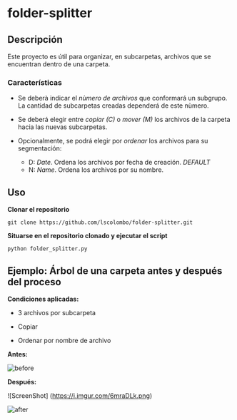 # folder-splitter

## Descripción

Este proyecto es útil para organizar, en subcarpetas, archivos que se encuentran dentro de una carpeta.

### Características

- Se deberà indicar el *nùmero de archivos* que conformará un subgrupo. La cantidad de subcarpetas creadas dependerá de este nùmero. 

- Se deberá elegir entre *copiar (C)* o *mover (M)* los archivos de la carpeta hacia las nuevas subcarpetas.

- Opcionalmente, se podrá elegir por *ordenar* los archivos para su segmentación:
  - D: *Date*. Ordena los archivos por fecha de creación. *DEFAULT*
  - N: *Name*. Ordena los archivos por su nombre.


## Uso

**Clonar el repositorio**

`git clone https://github.com/lscolombo/folder-splitter.git`


**Situarse en el repositorio clonado y ejecutar el script**

`python folder_splitter.py`


## Ejemplo: Árbol de una carpeta antes y después del proceso

**Condiciones aplicadas:**
- 3 archivos por subcarpeta

- Copiar

- Ordenar por nombre de archivo


**Antes:**

![before](https://user-images.githubusercontent.com/11711053/54398750-21f31f00-469a-11e9-8c20-85768892bee1.png)


**Después:**

![ScreenShot] (https://i.imgur.com/6mraDLk.png)

![after](https://user-images.githubusercontent.com/11711053/54398809-67afe780-469a-11e9-8c33-350daf746925.png)

